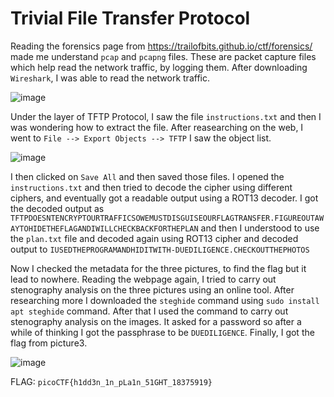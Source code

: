# Trivial File Transfer Protocol
Reading the forensics page from https://trailofbits.github.io/ctf/forensics/ made me understand `pcap` and `pcapng` files. These are packet capture files which help read the network traffic, by logging them. 
After downloading `Wireshark`, I was able to read the network traffic. 

![image](https://github.com/user-attachments/assets/272d3c59-54df-4cba-b510-79ea13597d0d)

Under the layer of TFTP Protocol, I saw the file `instructions.txt` and then I was wondering how to extract the file. After reasearching on the web, I went to `File --> Export Objects --> TFTP` I saw the object list.

![image](https://github.com/user-attachments/assets/0a6148f6-b772-45be-827c-2588851fbb6a)


I then clicked on `Save All` and then saved those files. I opened the `instructions.txt` and then tried to decode the cipher using different ciphers, and eventually got a readable output using a ROT13 decoder. I got the decoded output as `TFTPDOESNTENCRYPTOURTRAFFICSOWEMUSTDISGUISEOURFLAGTRANSFER.FIGUREOUTAWAYTOHIDETHEFLAGANDIWILLCHECKBACKFORTHEPLAN`
and then I understood to use the `plan.txt` file and decoded again using ROT13 cipher and decoded output to `IUSEDTHEPROGRAMANDHIDITWITH-DUEDILIGENCE.CHECKOUTTHEPHOTOS`

Now I checked the metadata for the three pictures, to find the flag but it lead to nowhere. Reading the webpage again, I tried to carry out stenography analysis on the three pictures using an online tool. After researching more I downloaded the `steghide` command using `sudo install apt steghide` command.
After that I used the command to carry out stenography analysis on the images. It asked for a password so after a while of thinking I got the passphrase to be `DUEDILIGENCE`. Finally, I got the flag from picture3.

![image](https://github.com/user-attachments/assets/058e7df6-8a09-4daf-8e3b-3cd79501e147)


FLAG: `picoCTF{h1dd3n_1n_pLa1n_51GHT_18375919}`
